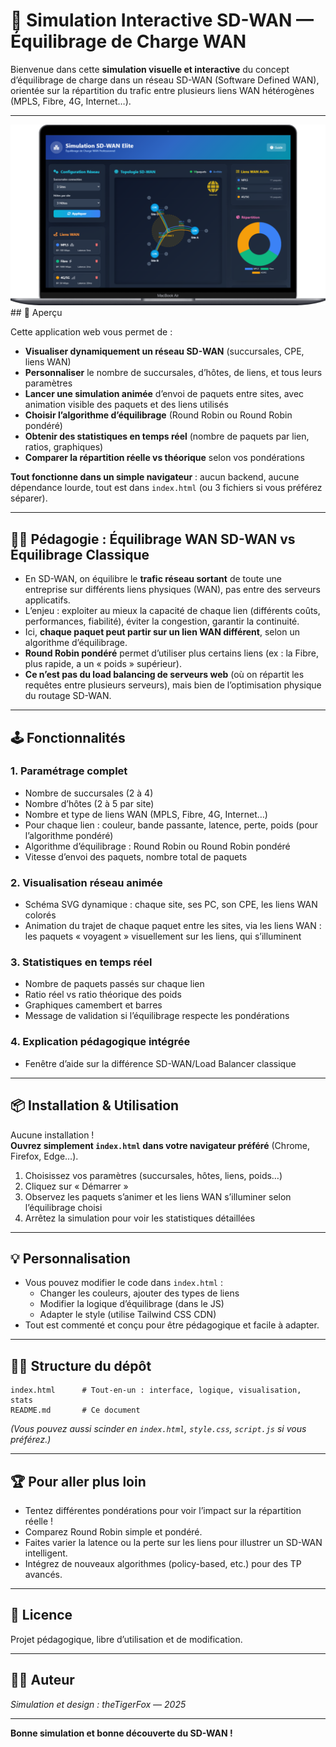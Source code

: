 # 🎯 Simulation Interactive SD-WAN — Équilibrage de Charge WAN

Bienvenue dans cette **simulation visuelle et interactive** du concept d’équilibrage de charge dans un réseau SD-WAN (Software Defined WAN), orientée sur la répartition du trafic entre plusieurs liens WAN hétérogènes (MPLS, Fibre, 4G, Internet…).

---
<img src="cap.png" >
## 🚀 Aperçu

Cette application web vous permet de :
- **Visualiser dynamiquement un réseau SD-WAN** (succursales, CPE, liens WAN)
- **Personnaliser** le nombre de succursales, d’hôtes, de liens, et tous leurs paramètres
- **Lancer une simulation animée** d’envoi de paquets entre sites, avec animation visible des paquets et des liens utilisés
- **Choisir l’algorithme d’équilibrage** (Round Robin ou Round Robin pondéré)
- **Obtenir des statistiques en temps réel** (nombre de paquets par lien, ratios, graphiques)
- **Comparer la répartition réelle vs théorique** selon vos pondérations

**Tout fonctionne dans un simple navigateur** : aucun backend, aucune dépendance lourde, tout est dans `index.html` (ou 3 fichiers si vous préférez séparer).

---

## 🧑‍🏫 Pédagogie : Équilibrage WAN SD-WAN vs Équilibrage Classique

- En SD-WAN, on équilibre le **trafic réseau sortant** de toute une entreprise sur différents liens physiques (WAN), pas entre des serveurs applicatifs.
- L’enjeu : exploiter au mieux la capacité de chaque lien (différents coûts, performances, fiabilité), éviter la congestion, garantir la continuité.
- Ici, **chaque paquet peut partir sur un lien WAN différent**, selon un algorithme d’équilibrage.
- **Round Robin pondéré** permet d’utiliser plus certains liens (ex : la Fibre, plus rapide, a un « poids » supérieur).
- **Ce n’est pas du load balancing de serveurs web** (où on répartit les requêtes entre plusieurs serveurs), mais bien de l’optimisation physique du routage SD-WAN.

---

## 🕹️ Fonctionnalités

### 1. **Paramétrage complet**
- Nombre de succursales (2 à 4)
- Nombre d’hôtes (2 à 5 par site)
- Nombre et type de liens WAN (MPLS, Fibre, 4G, Internet…)
- Pour chaque lien : couleur, bande passante, latence, perte, poids (pour l’algorithme pondéré)
- Algorithme d’équilibrage : Round Robin ou Round Robin pondéré
- Vitesse d’envoi des paquets, nombre total de paquets

### 2. **Visualisation réseau animée**
- Schéma SVG dynamique : chaque site, ses PC, son CPE, les liens WAN colorés
- Animation du trajet de chaque paquet entre les sites, via les liens WAN : les paquets « voyagent » visuellement sur les liens, qui s’illuminent

### 3. **Statistiques en temps réel**
- Nombre de paquets passés sur chaque lien
- Ratio réel vs ratio théorique des poids
- Graphiques camembert et barres
- Message de validation si l’équilibrage respecte les pondérations

### 4. **Explication pédagogique intégrée**
- Fenêtre d’aide sur la différence SD-WAN/Load Balancer classique

---

## 📦 Installation & Utilisation

Aucune installation !  
**Ouvrez simplement `index.html` dans votre navigateur préféré** (Chrome, Firefox, Edge…).

1. Choisissez vos paramètres (succursales, hôtes, liens, poids…)
2. Cliquez sur « Démarrer »
3. Observez les paquets s’animer et les liens WAN s’illuminer selon l’équilibrage choisi
4. Arrêtez la simulation pour voir les statistiques détaillées

---

## 💡 Personnalisation

- Vous pouvez modifier le code dans `index.html` :
    - Changer les couleurs, ajouter des types de liens
    - Modifier la logique d’équilibrage (dans le JS)
    - Adapter le style (utilise Tailwind CSS CDN)
- Tout est commenté et conçu pour être pédagogique et facile à adapter.

---

## 🧑‍💻 Structure du dépôt

```
index.html      # Tout-en-un : interface, logique, visualisation, stats
README.md       # Ce document
```
*(Vous pouvez aussi scinder en `index.html`, `style.css`, `script.js` si vous préférez.)*

---

## 🏆 Pour aller plus loin

- Tentez différentes pondérations pour voir l’impact sur la répartition réelle !
- Comparez Round Robin simple et pondéré.
- Faites varier la latence ou la perte sur les liens pour illustrer un SD-WAN intelligent.
- Intégrez de nouveaux algorithmes (policy-based, etc.) pour des TP avancés.

---

## 📝 Licence

Projet pédagogique, libre d’utilisation et de modification.

---

## 👨‍🎓 Auteur

*Simulation et design : theTigerFox — 2025*

---

**Bonne simulation et bonne découverte du SD-WAN !**